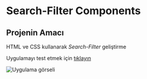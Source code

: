 # Search-Filter Components
## Projenin Amacı

HTML ve CSS kullanarak _Search-Filter_ geliştirme

Uygulamayı test etmek için [tıklayın](https://mustafadurmaz.github.io/css_search-filter_components)

![Uygulama görseli](https://mustafadurmaz.github.io/css_search-filter_components/screen.JPG)
